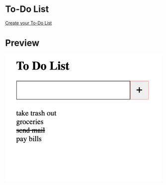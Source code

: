 # To-Do List
[Create your To-Do List](https://trivera777.github.io/ToDoList/)

# Preview 
![To-Do List Screen Shot](./assets/todolist.png)